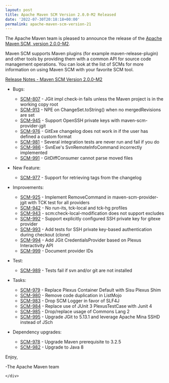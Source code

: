 ```yaml
---
layout: post
title: Apache Maven SCM Version 2.0.0-M2 Released
date: '2022-07-30T20:18:18+00:00'
permalink: apache-maven-scm-version-21
---
```

  <div class="post_body"><p>The Apache Maven team is pleased to announce the release of the
<a href="https://maven.apache.org/scm/">Apache Maven SCM, version 2.0.0-M2</a>.</p>
<p>Maven SCM supports Maven plugins (for example maven-release-plugin) and other tools by providing
them with a common API for source code management operations. You can look at the list of SCMs for
more information on using Maven SCM with your favorite SCM tool.</p>
<p><a href="https://issues.apache.org/jira/secure/ReleaseNote.jspa?projectId=12317828&amp;version=12351598">Release Notes - Maven SCM Version 2.0.0-M2</a></p>
<ul>
<li>
<p>Bugs:</p>
<ul>
<li><a href="https://issues.apache.org/jira/browse/SCM-807">SCM-807</a> - JGit impl check-in fails unless the Maven project is in the working copy root</li>
<li><a href="https://issues.apache.org/jira/browse/SCM-913">SCM-913</a> - NPE on ChangeSet.toString() when no mergedRevisions are set</li>
<li><a href="https://issues.apache.org/jira/browse/SCM-945">SCM-945</a> - Support OpenSSH private keys with maven-scm-provider-jgit</li>
<li><a href="https://issues.apache.org/jira/browse/SCM-976">SCM-976</a> - GitExe changelog does not work in if the user has defined a custom format</li>
<li><a href="https://issues.apache.org/jira/browse/SCM-981">SCM-981</a> - Several integration tests are never run and fail if you do</li>
<li><a href="https://issues.apache.org/jira/browse/SCM-986">SCM-986</a> - SvnExe's SvnRemoteInfoCommand incorrectly implemented</li>
<li><a href="https://issues.apache.org/jira/browse/SCM-991">SCM-991</a> - GitDiffConsumer cannot parse moved files</li>
</ul>
</li>
<li>
<p>New Feature:</p>
<ul>
<li><a href="https://issues.apache.org/jira/browse/SCM-977">SCM-977</a> - Support for retrieving tags from the changelog</li>
</ul>
</li>
<li>
<p>Improvements:</p>
<ul>
<li><a href="https://issues.apache.org/jira/browse/SCM-925">SCM-925</a> - Implement RemoveCommand in maven-scm-provider-jgit with TCK test for all providers</li>
<li><a href="https://issues.apache.org/jira/browse/SCM-942">SCM-942</a> - No run-its, tck-local and tck-hg profiles</li>
<li><a href="https://issues.apache.org/jira/browse/SCM-943">SCM-943</a> - scm:check-local-modification does not support excludes</li>
<li><a href="https://issues.apache.org/jira/browse/SCM-992">SCM-992</a> - Support explicitly configured SSH private key for gitexe provider</li>
<li><a href="https://issues.apache.org/jira/browse/SCM-993">SCM-993</a> - Add tests for SSH private key-based authentication during checkout (clone)</li>
<li><a href="https://issues.apache.org/jira/browse/SCM-994">SCM-994</a> - Add JGit CredentialsProvider based on Plexus Interactivity API</li>
<li><a href="https://issues.apache.org/jira/browse/SCM-999">SCM-999</a> - Document provider IDs</li>
</ul>
</li>
<li>
<p>Test:</p>
<ul>
<li><a href="https://issues.apache.org/jira/browse/SCM-989">SCM-989</a> - Tests fail if svn and/or git are not installed</li>
</ul>
</li>
<li>
<p>Tasks:</p>
<ul>
<li><a href="https://issues.apache.org/jira/browse/SCM-979">SCM-979</a> - Replace Plexus Container Default with Sisu Plexus Shim</li>
<li><a href="https://issues.apache.org/jira/browse/SCM-980">SCM-980</a> - Remove code duplication in ListMojo</li>
<li><a href="https://issues.apache.org/jira/browse/SCM-983">SCM-983</a> - Drop SCM Logger in favor of SLF4J</li>
<li><a href="https://issues.apache.org/jira/browse/SCM-984">SCM-984</a> - Replace use of JUnit 3 PlexusTestCase with Junit 4</li>
<li><a href="https://issues.apache.org/jira/browse/SCM-985">SCM-985</a> - Drop/replace usage of Commons Lang 2</li>
<li><a href="https://issues.apache.org/jira/browse/SCM-995">SCM-995</a> - Upgrade JGit to 5.13.1 and leverage Apache Mina SSHD instead of JSch</li>
</ul>
</li>
<li>
<p>Dependency upgrades:</p>
<ul>
<li><a href="https://issues.apache.org/jira/browse/SCM-978">SCM-978</a> - Upgrade Maven prerequisite to 3.2.5</li>
<li><a href="https://issues.apache.org/jira/browse/SCM-982">SCM-982</a> - Upgrade to Java 8</li>
</ul>
</li>
</ul>
<p>Enjoy,</p>
<p>-The Apache Maven team</p>

    </div>
